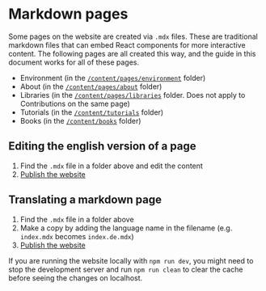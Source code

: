 # Markdown pages

Some pages on the website are created via `.mdx` files. These are traditional markdown files that can embed React components for more interactive content. The following pages are all created this way, and the guide in this document works for all of these pages.

- Environment (in the [`/content/pages/environment`](/content/pages/environment) folder)
- About (in the [`/content/pages/about`](/content/pages/about) folder)
- Libraries (in the [`/content/pages/libraries`](/content/pages/libraries) folder. Does not apply to Contributions on the same page)
- Tutorials (in the [`/content/tutorials`](/content/tutorials) folder)
- Books (in the [`/content/books`](/content/books) folder)

## Editing the english version of a page

1. Find the `.mdx` file in a folder above and edit the content
2. [Publish the website](/docs/publish.md)

## Translating a markdown page

1. Find the `.mdx` file in a folder above
2. Make a copy by adding the language name in the filename (e.g. `index.mdx` becomes `index.de.mdx`)
3. [Publish the website](/docs/publish.md)

If you are running the website locally with `npm run dev`, you might need to stop the development server and run `npm run clean` to clear the cache before seeing the changes on localhost.
